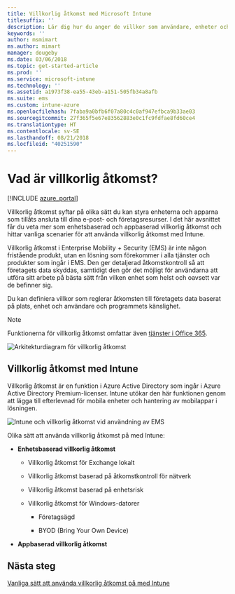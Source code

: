 ```yaml
---
title: Villkorlig åtkomst med Microsoft Intune
titlesuffix: ''
description: Lär dig hur du anger de villkor som användare, enheter och appar måste uppfylla för att få åtkomst till företagets resurser i Microsoft Intune.
keywords: ''
author: msmimart
ms.author: mimart
manager: dougeby
ms.date: 03/06/2018
ms.topic: get-started-article
ms.prod: ''
ms.service: microsoft-intune
ms.technology: ''
ms.assetid: a1973f38-ea55-43eb-a151-505fb34a8afb
ms.suite: ems
ms.custom: intune-azure
ms.openlocfilehash: 7faba9a0bfb6f07a80c4c0af947efbca9b33ae03
ms.sourcegitcommit: 27f365f5e67e83562883e0c1fc9fdfae8fd60ce4
ms.translationtype: HT
ms.contentlocale: sv-SE
ms.lasthandoff: 08/21/2018
ms.locfileid: "40251590"
---
```

# <a name="whats-conditional-access"></a>Vad är villkorlig åtkomst?

[!INCLUDE [azure_portal](./includes/azure_portal.md)]

Villkorlig åtkomst syftar på olika sätt du kan styra enheterna och apparna som tillåts ansluta till dina e-post- och företagsresurser. I det här avsnittet får du veta mer som enhetsbaserad och appbaserad villkorlig åtkomst och hittar vanliga scenarier för att använda villkorlig åtkomst med Intune.

Villkorlig åtkomst i Enterprise Mobility + Security (EMS) är inte någon fristående produkt, utan en lösning som förekommer i alla tjänster och produkter som ingår i EMS. Den ger detaljerad åtkomstkontroll så att företagets data skyddas, samtidigt den gör det möjligt för användarna att utföra sitt arbete på bästa sätt från vilken enhet som helst och oavsett var de befinner sig.

Du kan definiera villkor som reglerar åtkomsten till företagets data baserat på plats, enhet och användare och programmets känslighet.

> [!NOTE] 
> Funktionerna för villkorlig åtkomst omfattar även [tjänster i Office 365](https://blogs.technet.microsoft.com/wbaer/2017/02/17/conditional-access-policies-with-sharepoint-online-and-onedrive-for-business/).

![Arkitekturdiagram för villkorlig åtkomst](./media/ca-diagram-1.png)

## <a name="conditional-access-with-intune"></a>Villkorlig åtkomst med Intune

Villkorlig åtkomst är en funktion i Azure Active Directory som ingår i Azure Active Directory Premium-licenser. Intune utökar den här funktionen genom att lägga till efterlevnad för mobila enheter och hantering av mobilappar i lösningen. 

![Intune och villkorlig åtkomst vid användning av EMS](./media/intune-with-ca-1.png)

Olika sätt att använda villkorlig åtkomst på med Intune:

-   **Enhetsbaserad villkorlig åtkomst**

    -   Villkorlig åtkomst för Exchange lokalt

    -   Villkorlig åtkomst baserad på åtkomstkontroll för nätverk

    -   Villkorlig åtkomst baserad på enhetsrisk

    -   Villkorlig åtkomst för Windows-datorer

        -   Företagsägd

        -   BYOD (Bring Your Own Device)

-   **Appbaserad villkorlig åtkomst**

## <a name="next-steps"></a>Nästa steg

[Vanliga sätt att använda villkorlig åtkomst på med Intune](conditional-access-intune-common-ways-use.md)
